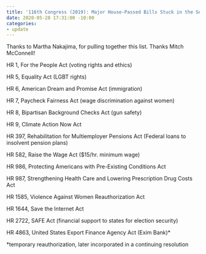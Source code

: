 ```yaml
---
title: '116th Congress (2019): Major House-Passed Bills Stuck in the Senate'
date: 2020-05-28 17:31:00 -10:00
categories:
- update
---
```


Thanks to Martha Nakajima, for pulling together this list. Thanks Mitch McConnell!

HR 1, For the People Act (voting rights and ethics)

HR 5, Equality Act (LGBT rights)

HR 6, American Dream and Promise Act (immigration)

HR 7, Paycheck Fairness Act (wage discrimination against women)

HR 8, Bipartisan Background Checks Act (gun safety)

HR 9, Climate Action Now Act

HR 397, Rehabilitation for Multiemployer Pensions Act (Federal loans to insolvent pension plans)

HR 582, Raise the Wage Act ($15/hr. minimum wage)

HR 986, Protecting Americans with Pre-Existing Conditions Act

HR 987, Strengthening Health Care and Lowering Prescription Drug Costs Act

HR 1585, Violence Against Women Reauthorization Act

HR 1644, Save the Internet Act

HR 2722, SAFE Act (financial support to states for election security)

HR 4863, United States Export Finance Agency Act (Exim Bank)*

*temporary reauthorization, later incorporated in a continuing resolution

